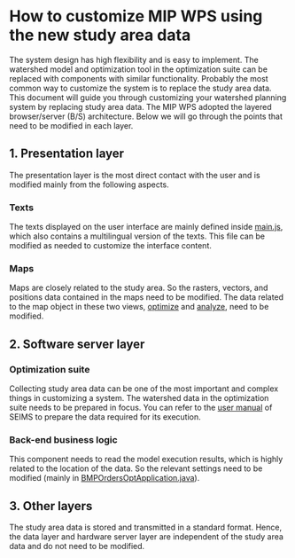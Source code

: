 # How to customize MIP WPS using the new study area data

The system design has high flexibility and is easy to implement. The watershed model and optimization tool in the optimization suite can be replaced with components with similar functionality. Probably the most common way to customize the system is to replace the study area data. This document will guide you through customizing your watershed planning system by replacing study area data.
The MIP WPS adopted the layered browser/server (B/S) architecture. Below we will go through the points that need to be modified in each layer.

## 1. Presentation layer

The presentation layer is the most direct contact with the user and is modified mainly from the following aspects. 

### Texts

The texts displayed on the user interface are mainly defined inside [main.js](https://github.com/lreis2415/WatershedPlanningSystem/blob/main/mip-wps-web/src/main.js), which also contains a multilingual version of the texts. This file can be modified as needed to customize the interface content.

### Maps 
Maps are closely related to the study area. So the rasters, vectors, and positions data contained in the maps need to be modified. The data related to the map object in these two views, [optimize](https://github.com/lreis2415/WatershedPlanningSystem/blob/main/mip-wps-web/src/views/optimize/index.vue) and [analyze](https://github.com/lreis2415/WatershedPlanningSystem/blob/main/mip-wps-web/src/views/analysis/index.vue), need to be modified. 

## 2. Software server layer

### Optimization suite

Collecting study area data can be one of the most important and complex things in customizing a system. The watershed data in the optimization suite needs to be prepared in focus. You can refer to the [user manual](https://github.com/lreis2415/SEIMS/blob/feature/bmps-order-opt/SEIMS-UserManual.pdf) of SEIMS to prepare the data required for its execution.

### Back-end business logic
This component needs to read the model execution results, which is highly related to the location of the data. So the relevant settings need to be modified (mainly in [BMPOrdersOptApplication.java](https://github.com/lreis2415/WatershedPlanningSystem/blob/main/mip-wps-service/src/main/java/com/egc/mipwps/BMPOrdersOptApplication.java)).

## 3. Other layers

The study area data is stored and transmitted in a standard format. Hence, the data layer and hardware server layer are independent of the study area data and do not need to be modified.













